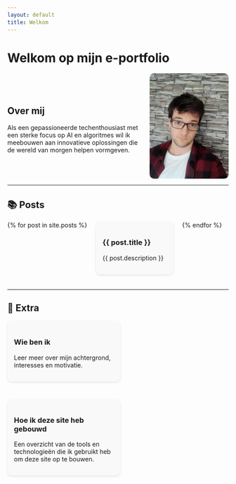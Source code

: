 ```yaml
---
layout: default
title: Welkom
---
```


# Welkom op mijn e-portfolio

<div style="display: flex; align-items: center; justify-content: space-between; gap: 20px; flex-wrap: wrap;">
  <div style="flex: 1 1 300px;">
    <h2>Over mij</h2>
    <p>Als een gepassioneerde techenthousiast met een sterke focus op AI en algoritmes wil ik meebouwen aan innovatieve oplossingen die de wereld van morgen helpen vormgeven.</p>
  </div>
  <img src="assets/img/20230913_124810.jpg" alt="Jensen Caestecker" style="width: 180px; border-radius: 10px;">
</div>

---

## 📚 Posts

<div style="display: flex; flex-wrap: wrap; gap: 20px; justify-content: flex-start;">
  {% for post in site.posts %}
  <div style="flex: 0 1 calc(33% - 20px); background: #f9f9f9; padding: 15px; margin-bottom: 20px; border-radius: 10px; box-shadow: 0 2px 5px rgba(0,0,0,0.1);">
    <a href="{{ post.url | relative_url }}" style="text-decoration: none; color: inherit;">
      <h3>{{ post.title }}</h3>
      <p>{{ post.description }}</p>
    </a>
  </div>
  {% endfor %}
</div>

---

## 📄 Extra

<div style="display: flex; flex-wrap: wrap; gap: 20px;">
  <div style="flex: 0 1 45%; background: #f9f9f9; padding: 15px; border-radius: 10px; box-shadow: 0 2px 5px rgba(0,0,0,0.1); margin-bottom: 20px;">
    <a href="{{ '/about/' | relative_url }}" style="text-decoration: none; color: inherit;">
      <h3>Wie ben ik</h3>
      <p>Leer meer over mijn achtergrond, interesses en motivatie.</p>
    </a>
  </div>

  <div style="flex: 0 1 45%; background: #f9f9f9; padding: 15px; border-radius: 10px; box-shadow: 0 2px 5px rgba(0,0,0,0.1); margin-bottom: 20px;">
    <a href="{{ '/how-i-built-this/' | relative_url }}" style="text-decoration: none; color: inherit;">
      <h3>Hoe ik deze site heb gebouwd</h3>
      <p>Een overzicht van de tools en technologieën die ik gebruikt heb om deze site op te bouwen.</p>
    </a>
  </div>
</div>
